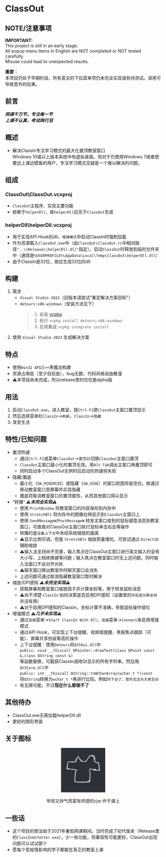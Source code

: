 # ClassOut

## NOTE/注意事项

**IMPORTANT:**  
This project is still in an early stage.  
All popup menu items in English are NOT completed or NOT tested carefully.  
Misuse could lead to unexpected results.

**重要：**  
本项目仍处于早期阶段，所有英文的下拉菜单项仍未完全实现或有待测试。误用可导致意外的后果。

## 前言

***网课千万节，专注每一节***  
***上课不认真，考试两行泪***  

## 概述

* 解决ClassIn专注学习模式的最大化置顶教室窗口  
  Windows 10或以上版本系统中有虚拟桌面。但对于仍使用Windows 7或者想要边上课边摸鱼的用户，专注学习模式无疑是一个难以解决的问题。

## 组成

### ClassOut\ClassOut.vcxproj

* `ClassOut`主程序，实现主要功能
* 依赖于`helperDll`，故`helperDll`应先于`ClassOut`生成

### helperDll\helperDll.vcxproj

* 用于实现API Hook的dll，`增强模式`中启动ClassIn时强制加载
* 作为资源载入`ClassOut.exe`中（由`ClassOut\ClassOut.rc`中相对路径`"..\\Release\\helperDll.dll"`指定），启动`ClassOut`时释放到临时文件夹中（通常是`%USERPROFILE%\AppData\Local\Temp\ClassOut\helperDll.dll`）
* 由于ClassIn是32位，故应生成32位的dll

## 构建

1. 需求
   * `Visual Studio 2022`（旧版本请尝试“重定解决方案目标"）
   * `detours:x86-windows`（安装方法见下）
     >
     > 1. 安装 [vcpkg](https://github.com/Microsoft/vcpkg)
     > 2. 执行 `vcpkg install detours:x86-windows`
     > 3. 启用集成 `vcpkg integrate install`
     >
2. 使用 `Visual Studio 2022` 生成解决方案

## 特点

* 使用`Win32 API`/`C++`黑魔法构建
* 资源占用低（至少目前是），bug无数，代码风格自由散漫
* ⚠本项目尚未完成，所以release里的仅仅是alpha版

## 用法

1. 启动`ClassOut.exe`，进入教室，按`Ctrl-F1`使`ClassOut`主窗口置顶显示
2. 然后选择菜单栏`ClassIn`->`刷新`，`ClassIn`->`隐藏`
3. 享受生活

## 特性/已知问题

* 置顶热键
  * 通过`Ctrl-F1`或菜单`ClassOut`->`置顶`以切换`ClassOut`主窗口置顶
  * `ClassOut`主窗口最小化时置顶无效。用`Alt-Tab`调出主窗口再置顶即可
  * 同时启动多个ClassOut实例时后启动的热键将失败
* 隐藏/置底
  * 最小化（`SW_MINIMIZE`）或隐藏（`SW_HIDE`）的窗口抓图将是空白，故通过移动教室窗口至屏幕外实现隐藏
  * 置底将取消教室窗口的置顶属性，从而其他窗口得以显示
* “转播” ***⚠未完全实现⚠***
  * 使用 `PrintWindow` 将教室窗口的内容保存到内存中
  * 使用 `StretchBlt` 将内存中的图像拉伸显示到`ClassOut`主窗口上
  * 使用 `SendMessageW`/`PostMessageW` 转发主窗口收到的鼠标键盘消息到教室窗口，可直接对ClassOut主窗口执行鼠标单击右击等操作
  * 转播的是`设备上下文`中未经系统缩放的画面
  * ⚠显示比例可调，但是 `StretchBlt` 缩放质量堪忧。可尝试通过 `Direct2D` 辅助缩放
  * ⚠输入法支持尚不完善，输入焦点在ClassOut主窗口进行英文输入时会有大小写、上档转换键等问题；输入焦点在教室窗口时无上述问题。同时输入法窗口不会对齐光标
  * ⚠聊天窗口移出教室外时聊天窗口会消失
  * 上述问题可通过取消隐藏教室窗口暂时解决
* 缩放/DPI感知 ***⚠未完全实现⚠***
  * 获取屏幕和教室窗口缩放因子并计算坐标等，用于转发鼠标消息
  * ⚠尚不清楚 `ClassIn` 如何决策是否启用DPI感知（设置里的`开启高分屏支持`并没有用）
  * ⚠对于启用DPI感知的ClassIn，坐标计算不准确，导致鼠标操作错位
* 增强模式 ***⚠几乎未实现⚠***
  * 通过`连接`菜单->`Start ClassIn With Dll`，`连接`菜单->`Connect`来启用增强模式
  * 通过API Hook，可实现上下台提醒、视频墙提醒、黑板焦点跟踪（可能）、屏幕共享伪装等高阶操作
  * 上下台提醒：使用`Detours`将`Qt5Gui.dll`中  
    `public: void __thiscall QPainter::drawText(class QPoint const &,class QString const &)`  
    等函数替换，可截获ClassIn调用Qt显示的所有字符串。然后用`Qt5Core.dll`中  
    `public: int __thiscall QString::toWCharArray(wchar_t *)const`  
    将`QString`转换为`wchar_t *`再进行比较。例如`你下台了，暂时无法与大家互动`
  * 有无限可能，不过**现在什么都做不了**

## 其他待办

* ClassOut.exe无需加载helperDll.dll
* 更好的图形界面

## 关于图标

<div align="center">
  <img src="ClassOut/rcs/icon.png">
  <p>年轻又帅气而富有师德的cjw 作于课上</p>
</div>

## 一些话

* 这个项目的想法始于2021年暑假网课期间。当时完成了初代版本（Release里的`ClassInUnfetter.exe`），少一些功能，但兼容性可能更好。ClassOut出现问题可以试试那个
* 愿每个受疫情影响的学子都能在真正的教室上课
